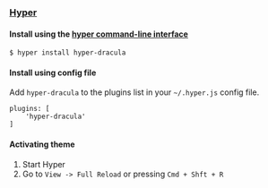 ### [Hyper](https://hyper.is/)

#### Install using the [hyper command-line interface](https://hyper.is/)

    $ hyper install hyper-dracula

#### Install using config file

Add `hyper-dracula` to the plugins list in your `~/.hyper.js` config file.

    plugins: [
    	'hyper-dracula'
    ]

#### Activating theme

1.  Start Hyper
2.  Go to `View -> Full Reload` or pressing `Cmd + Shft + R`

